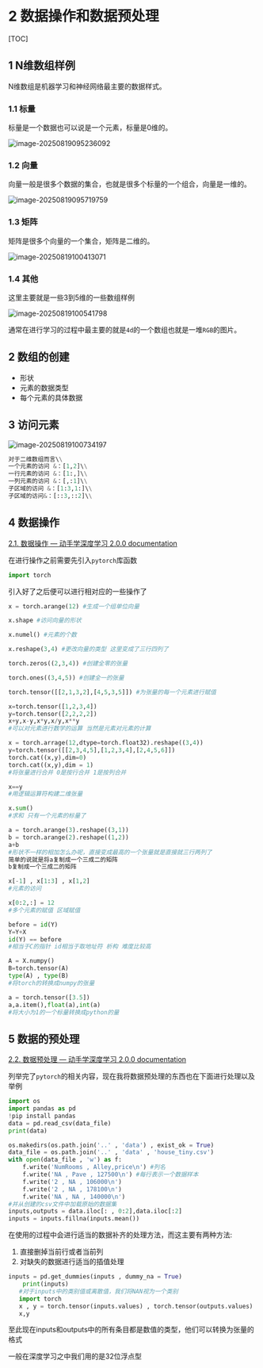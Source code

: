 # 2 数据操作和数据预处理

[TOC]

## 1 N维数组样例

N维数组是机器学习和神经网络最主要的数据样式。

### 1.1 标量

标量是一个数据也可以说是一个元素，标量是0维的。

![image-20250819095236092](https://i0.hdslb.com/bfs/openplatform/cbcd19464e0bdba5ede79268e0b2ad077c9c152e.png)

### 1.2 向量

向量一般是很多个数据的集合，也就是很多个标量的一个组合，向量是一维的。

![image-20250819095719759](https://i0.hdslb.com/bfs/openplatform/333d144524f1755a4086b9a3c9616bdd73c6c687.png)

### 1.3 矩阵

矩阵是很多个向量的一个集合，矩阵是二维的。

![image-20250819100413071](https://i0.hdslb.com/bfs/openplatform/e08b607558895a574f73b7d4f230f7fe5812c8f1.png)

### 1.4 其他

这里主要就是一些3到5维的一些数组样例

![image-20250819100541798](https://i0.hdslb.com/bfs/openplatform/eba38f240b04ef0feb8cb0aa4f2c819fdbdf42bc.png)

通常在进行学习的过程中最主要的就是`4d`的一个数组也就是一堆`RGB`的图片。

## 2 数组的创建

- 形状
- 元素的数据类型
- 每个元素的具体数据

## 3 访问元素

![image-20250819100734197](https://i0.hdslb.com/bfs/openplatform/db0d8e2b78eaffdada962559ffdcb3231be755c4.png)

```python
对于二维数组而言\\
一个元素的访问 &：[1,2]\\
一行元素的访问 &：[1:,]\\
一列元素的访问 &：[,:1]\\
子区域的访问 &：[1:3,1:]\\
子区域的访问&：[::3,::2]\\
```

## 4 数据操作

[2.1. 数据操作 — 动手学深度学习 2.0.0 documentation](https://zh-v2.d2l.ai/chapter_preliminaries/ndarray.html)

在进行操作之前需要先引入`pytorch`库函数

```python
import torch
```

引入好了之后便可以进行相对应的一些操作了

```python
x = torch.arange(12) #生成一个组单位向量

x.shape #访问向量的形状

x.numel() #元素的个数

x.reshape(3,4) #更改向量的类型 这里变成了三行四列了

torch.zeros((2,3,4)) #创建全零的张量

torch.ones((3,4,5)) #创建全一的张量

torch.tensor([[2,1,3,2],[4,5,3,5]]) #为张量的每一个元素进行赋值

x=torch.tensor([1,2,3,4])
y=torch.tensor([2,2,2,2])
x+y,x-y,x*y,x/y,x**y
#可以对元素进行数学的运算 当然是元素对元素的计算

x = torch.arrage(12,dtype=torch.float32).reshape((3,4))
y=torch.tensor([[2,3,4,5],[1,2,3,4],[2,4,5,6]])
torch.cat((x,y),dim=0)
torch.cat((x,y),dim = 1)
#将张量进行合并 0是按行合并 1是按列合并

x==y
#用逻辑运算符构建二维张量

x.sum()
#求和 只有一个元素的标量了

a = torch.arange(3).reshape((3,1))
b = torch.arange(2).reshape((1,2))
a+b
#形状不一样的相加怎么办呢，直接变成最高的一个张量就是直接就三行两列了
简单的说就是将a复制成一个三成二的矩阵
b复制成一个三成二的矩阵

x[-1] , x[1:3] , x[1,2]
#元素的访问

x[0:2,:] = 12
#多个元素的赋值 区域赋值

before = id(Y)
Y=Y+X
id(Y) == before
#相当于C的指针 id相当于取地址符 析构 难度比较高

A = X.numpy()
B=torch.tensor(A)
type(A) , type(B)
#将torch的转换成numpy的张量

a = torch.tensor([3.5])
a,a.item(),float(a),int(a)
#将大小为1的一个标量转换成python的量
```

## 5 数据的预处理

[2.2. 数据预处理 — 动手学深度学习 2.0.0 documentation](https://zh-v2.d2l.ai/chapter_preliminaries/pandas.html)

列举完了`pytorch`的相关内容，现在我将数据预处理的东西也在下面进行处理以及举例

```python
import os
import pandas as pd
!pip install pandas
data = pd.read_csv(data_file)
print(data)

os.makedirs(os.path.join('..' , 'data') , exist_ok = True)
data_file = os.path.join('..' , 'data' , 'house_tiny.csv')
with open(data_file , 'w') as f:
    f.write('NumRooms , Alley,price\n') #列名
    f.write('NA , Pave , 127500\n') #每行表示一个数据样本
    f.write('2 , NA , 106000\n')
    f.write('2 , NA , 178100\n')
    f.write('NA , NA , 140000\n')
#并从创建的csv文件中加载原始的数据集
inputs,outputs = data.iloc[: , 0:2],data.iloc[:2]
inputs = inputs.fillna(inputs.mean())
```

 在使用的过程中会进行适当的数据补齐的处理方法，而这主要有两种方法:

1. 直接删掉当前行或者当前列 
2.  对缺失的数据进行适当的插值处理

```python
inputs = pd.get_dummies(inputs , dummy_na = True)
    print(inputs)
   #对于inputs中的类别值或离散值，我们将NAN视为一个类别
   import torch
   x , y = torch.tensor(inputs.values) , torch.tensor(outputs.values)
   x,y
```

至此现在inputs和outputs中的所有条目都是数值的类型，他们可以转换为张量的格式

 一般在深度学习之中我们用的是32位浮点型